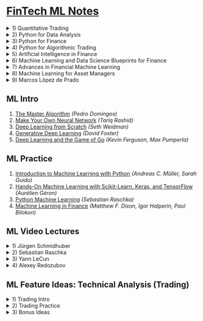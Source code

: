 # [FinTech ML Notes](https://mikelaud.github.io)

<details><summary>1) Quantitative Trading</summary><p>

## [Quantitative Trading](https://www.amazon.com/Quantitative-Trading-Build-Algorithmic-Business-ebook/dp/B097QGPVND) _(Ernest P. Chan)_
[![Quantitative Trading](01-quantitative-trading/cover/penrose_tiling_320.jpg?raw=true "Quantitative Trading")](01-quantitative-trading)
[<sub><sup>(c)</sup></sub>](https://commons.wikimedia.org/wiki/File:Penrose_Tiling_(P1_over_P3).svg)

</p></details>
<details><summary>2) Python for Data Analysis</summary><p>

## [Python for Data Analysis](https://www.amazon.com/Python-Data-Analysis-Wrangling-IPython-ebook/dp/B075X4LT6K) _(Wes McKinney)_
[![Python for Data Analysis](02-python-for-data-analysis/cover/tupaia_tana_320.jpg?raw=true "Python for Data Analysis")](02-python-for-data-analysis)
[<sub><sup>(c)</sup></sub>](https://commons.wikimedia.org/wiki/File:Tupaia_tana_J_Smit.jpg)

</p></details>
<details><summary>3) Python for Finance</summary><p>

## [Python for Finance](https://www.amazon.com/Python-Finance-Mastering-Data-Driven-ebook/dp/B07L8NMW2P) _(Yves Hilpisch)_
[![Python for Finance](03-python-for-finance/cover/solenodon_cubanus_320.jpg?raw=true "Python for Finance")](03-python-for-finance)
[<sub><sup>(c)</sup></sub>](https://commons.wikimedia.org/wiki/File:Abhandlungen_der_K%C3%B6niglichen_Akademie_der_Wissenschaften_in_Berlin_(1863)_(16740609846).jpg)

</p></details>
<details><summary>4) Python for Algorithmic Trading</summary><p>

## [Python for Algorithmic Trading](https://www.amazon.com/Python-Algorithmic-Trading-Cloud-Deployment-ebook/dp/B08NC8F1WV) _(Yves Hilpisch)_
[![Python for Algorithmic Trading](04-python-for-algorithmic-trading/cover/coluber_natrix_320.jpg?raw=true "Python for Algorithmic Trading")](04-python-for-algorithmic-trading)
[<sub><sup>(c)</sup></sub>](https://commons.wikimedia.org/wiki/File:Die_Schlangen_W%C3%BCrttembergs_(Plate-_Coluber_Natrix)_BHL4389908.jpg)

</p></details>
<details><summary>5) Artificial Intelligence in Finance</summary><p>

## [Artificial Intelligence in Finance](https://www.amazon.com/Artificial-Intelligence-Finance-Python-Based-Guide-ebook/dp/B08L7232B5) _(Yves Hilpisch)_
[![Artificial Intelligence in Finance](05-artificial-intelligence-in-finance/cover/arvicola_pratensis_320.jpg?raw=true "Artificial Intelligence in Finance")](05-artificial-intelligence-in-finance)
[<sub><sup>(c)</sup></sub>](https://commons.wikimedia.org/wiki/File:Arvicola_pratensis_-_1700-1880_-_Print_-_Iconographia_Zoologica_-_Special_Collections_University_of_Amsterdam_-_UBA01_IZ20500125.tif)

</p></details>
<details><summary>6) Machine Learning and Data Science Blueprints for Finance</summary><p>

## [Machine Learning and Data Science Blueprints for Finance](https://www.amazon.com/Machine-Learning-Science-Blueprints-Finance-ebook/dp/B08KKDXNV4) _(Hariom Tatsat)_
[![Machine Learning and Data Science Blueprints for Finance](06-ml-and-ds-blueprints-for-finance/cover/coturnix_coturnix_320.jpg?raw=true "Machine Learning and Data Science Blueprints for Finance")](06-ml-and-ds-blueprints-for-finance)
[<sub><sup>(c)</sup></sub>](https://commons.wikimedia.org/wiki/File:Coturnix_coturnix_1873.jpg)

</p></details>
<details><summary>7) Advances in Financial Machine Learning</summary><p>

## [Advances in Financial Machine Learning](https://www.amazon.com/Advances-Financial-Machine-Learning-Marcos-ebook/dp/B079KLDW21) _(Marcos López de Prado)_
[![Advances in Financial Machine Learning](07-advances-in-financial-ml/cover/altair_320.jpg?raw=true "Advances in Financial Machine Learning")](07-advances-in-financial-ml)
[<sub><sup>(c)</sup></sub>](https://commons.wikimedia.org/wiki/File:Altair_8800_(RetroMadrid_2018)_b.jpg)

</p></details>
<details><summary>8) Machine Learning for Asset Managers</summary><p>

## [Machine Learning for Asset Managers](https://www.amazon.com/Machine-Learning-Managers-Elements-Quantitative-ebook/dp/B08461XP7R) _(Marcos López de Prado)_
[![Machine Learning for Asset Managers](08-ml-for-asset-managers/cover/sombrero_320.jpg?raw=true "Machine Learning for Asset Managers")](08-ml-for-asset-managers)
[<sub><sup>(c)</sup></sub>](https://commons.wikimedia.org/wiki/File:M104_ngc4594_sombrero_galaxy_hi-res.jpg)

</p></details>
<details><summary>9) Marcos López de Prado</summary><p>

## [Marcos López de Prado](https://www.quantresearch.org)
[![Marcos López de Prado](09-marcos-lopez-de-prado/cover/black_hole_320.jpg?raw=true "Marcos López de Prado")](09-marcos-lopez-de-prado)
[<sub><sup>(c)</sup></sub>](https://commons.wikimedia.org/wiki/File:Black_Holes_-_Monsters_in_Space.jpg)

</p></details>

## ML Intro
1. [The Master Algorithm](https://www.amazon.com/Master-Algorithm-Ultimate-Learning-Machine-ebook-dp-B012271YB2/dp/B012271YB2) _(Pedro Domingos)_
2. [Make Your Own Neural Network](https://www.amazon.com/gp/product/B01EER4Z4G) _(Tariq Rashid)_
3. [Deep Learning from Scratch](https://www.amazon.com/Deep-Learning-Scratch-Building-Principles-ebook/dp/B07XL53Y4C) _(Seth Weidman)_
4. [Generative Deep Learning](https://www.amazon.com/Generative-Deep-Learning-Teaching-Machines-ebook/dp/B07TWT9VN6) _(David Foster)_
5. [Deep Learning and the Game of Go](https://www.amazon.com/Deep-Learning-Game-Kevin-Ferguson-ebook/dp/B097821929) _(Kevin Ferguson, Max Pumperla)_

## ML Practice
1. [Introduction to Machine Learning with Python](https://www.amazon.com/Introduction-Machine-Learning-Python-Scientists-ebook/dp/B01M0LNE8C) _(Andreas C. Müller, Sarah Guido)_
2. [Hands-On Machine Learning with Scikit-Learn, Keras, and TensorFlow](https://www.amazon.com/Hands-Machine-Learning-Scikit-Learn-TensorFlow-ebook/dp/B07XGF2G87) _(Aurélien Géron)_
3. [Python Machine Learning](https://www.amazon.com/gp/product/B07VBLX2W7) _(Sebastian Raschka)_
4. [Machine Learning in Finance](https://www.amazon.com/Machine-Learning-Finance-Theory-Practice-ebook/dp/B08C4WLYM2) _(Matthew F. Dixon, Igor Halperin, Paul Bilokon)_

## ML Video Lectures

<details><summary>1) Jürgen Schmidhuber</summary><p>

### [Jürgen Schmidhuber](http://people.idsia.ch/~juergen) [_(LSTM inventor)_](https://en.wikipedia.org/wiki/J%C3%BCrgen_Schmidhuber)
1. [Deep Learning](https://www.youtube.com/watch?v=WgynzzThQuA) <sub><sup>[_(Глубокое обучение)_](https://www.youtube.com/watch?v=KPy3cTz4PPA)</sup></sub>
2. [Deep Feedforward Neural Networks](https://www.youtube.com/watch?v=yXGUwE-LHTQ) <sub><sup>[_(Глубокие нейросети с прямой связью)_](https://www.youtube.com/watch?v=ZJ-zT4-mIm8)</sup></sub>
3. [Long Short-Term Memory](https://www.youtube.com/watch?v=cIxlZQ5yPaY) <sub><sup>[_(Долгая краткосрочная память)_](https://www.youtube.com/watch?v=D2yW1UK8uC8)</sup></sub>
4. [Gödel Machine](https://www.youtube.com/watch?v=voczu4I3_xQ) <sub><sup>[_(Машина Гёделя)_](https://www.youtube.com/watch?v=YNCxfFIIrB8)</sup></sub>
5. [Speed Prior](https://www.youtube.com/watch?v=V2KtvlJf6fI) <sub><sup>[_(Скоростная вероятность)_](https://www.youtube.com/watch?v=xwQmrZR8K58)</sup></sub>
6. [True Artificial Intelligence will change everything](https://www.youtube.com/watch?v=-Y7PLaxXUrs)

</p></details>
<details><summary>2) Sebastian Raschka</summary><p>

### [Sebastian Raschka](https://sebastianraschka.com/)
#### Introduction to Machine Learning
- Part I: Introduction
  <details><summary>L01: What is Machine Learning</summary><p>
    
    - 1.1 [Course overview](https://www.youtube.com/watch?v=OgK8JFjkSto)
    - 1.2 [What is Machine Learning](https://www.youtube.com/watch?v=z7RT6aAt_10)
    - 1.3 [Categories of Machine Learning](https://www.youtube.com/watch?v=07Qum_mpEL0)
    - 1.4 [Notation](https://www.youtube.com/watch?v=fBEEplblFlg)
    - 1.5 [ML application](https://www.youtube.com/watch?v=3j87BZCqF2c)
    - 1.6 [ML motivation](https://www.youtube.com/watch?v=WW0U3tFhzes)
  </p></details>
  <details><summary>L02: Nearest Neighbor Methods</summary><p>
    
    - 2.1 [Introduction to NN](https://www.youtube.com/watch?v=-8ok7PuQEAk)
    - 2.2 [Nearest neighbor decision boundary](https://www.youtube.com/watch?v=zJH0qmrU-rA)
    - 2.3 [K-nearest neighbors](https://www.youtube.com/watch?v=9dawNcG_ue8)
    - 2.4 [Big O of K-nearest neighbors](https://www.youtube.com/watch?v=563R7CUxNzA)
    - 2.5 [Improving k-nearest neighbors](https://www.youtube.com/watch?v=nPFvo6T_O1w)
    - 2.6 [K-nearest neighbors in Python](https://www.youtube.com/watch?v=PtjeiDpHss8)
  </p></details>
- Part II: Computational Foundations
  <details><summary>L03: (Optional) Python Programming</summary><p>
    
    - 3.1 [Python overview](https://www.youtube.com/watch?v=MIvB1ZUDA-o)
    - 3.2 [Python setup](https://www.youtube.com/watch?v=DCvIUzW4154)
    - 3.3 [Running Python code](https://www.youtube.com/watch?v=CiEYCQ4pFJs)
  </p></details>
  <details><summary>L04: Scientific Computing in Python</summary><p>
    
    - 4.1 [Intro to NumPy](https://www.youtube.com/watch?v=I8vRP4GVs_E)
    - 4.2 [NumPy Array Construction and Indexing](https://www.youtube.com/watch?v=X9Ioj6BUT38)
    - 4.3 [NumPy Array Math and Universal Functions](https://www.youtube.com/watch?v=VuaQKtygva4)
    - 4.4 [NumPy Broadcasting](https://www.youtube.com/watch?v=FQ-IhRHZ_fA)
    - 4.5 [NumPy Advanced Indexing – Memory Views and Copies](https://www.youtube.com/watch?v=2tP_Hn5uw9I)
    - 4.6 [NumPy Random Number Generators](https://www.youtube.com/watch?v=gVlLnQU9pPc)
    - 4.7 [Reshaping NumPy Arrays](https://www.youtube.com/watch?v=4fqPkg1jYVs)
    - 4.8 [NumPy Comparison Operators and Masks](https://www.youtube.com/watch?v=ff0R9rR-yDI)
    - 4.9 [NumPy Linear Algebra Basics](https://www.youtube.com/watch?v=JgXLoBvRALA)
    - 4.10 [Matplotlib](https://www.youtube.com/watch?v=VmU8XBht1-U)
  </p></details>
  <details><summary>L05: Machine Learning with Scikit-Learn</summary><p>
    
    - 5.1 [Reading a Dataset from a Tabular Text File](https://www.youtube.com/watch?v=Vj3OnmufdjA)
    - 5.2 [Basic data handling](https://www.youtube.com/watch?v=a1JrNuLsmh4)
    - 5.3 [Object Oriented Programming & Python Classes](https://www.youtube.com/watch?v=Zrb-xhqPZF4)
    - 5.4 [Intro to Scikit-learn](https://www.youtube.com/watch?v=dpoN3eJgROM)
    - 5.5 [Scikit-learn Transformer API](https://www.youtube.com/watch?v=gQvVlkEn1hk)
    - 5.6 [Scikit-learn Pipelines](https://www.youtube.com/watch?v=MuPmbW0ln6g)
  </p></details>
- Part III: Tree-Based Methods
  <details><summary>L06: Decision Trees</summary><p>
    
    - 6.1 [Intro to Decision Trees](https://www.youtube.com/watch?v=3vZo0ApLz0A)
    - 6.2 [Recursive algorithms & Big-O](https://www.youtube.com/watch?v=hA43n9w0ImQ)
    - 6.3 [Types of decision trees](https://www.youtube.com/watch?v=z2n8kHXkwtM)
    - 6.4 [Splitting criteria](https://www.youtube.com/watch?v=a-SIt_X0_oY)
    - 6.5 [Gini & Entropy versus misclassification error](https://www.youtube.com/watch?v=cLWZVinpAu0)
    - 6.6 [Improvements & dealing with overfitting](https://www.youtube.com/watch?v=Joxm04J1Cqg)
    - 6.7 [Code Example](https://www.youtube.com/watch?v=z9FfOo9qDh4)
  </p></details>
  <details><summary>L07: Ensemble Methods</summary><p>
    
    - 7.1 [Intro to ensemble methods](https://www.youtube.com/watch?v=wVRidHbwLB0)
    - 7.2 [Majority Voting](https://www.youtube.com/watch?v=EFk21H6Q1ew)
    - 7.3 [Bagging](https://www.youtube.com/watch?v=pWSULhaZlQM)
    - 7.4 [Boosting and AdaBoost](https://www.youtube.com/watch?v=LxcGKNV5-p4)
    - 7.5 [Gradient Boosting](https://www.youtube.com/watch?v=zblsrxc7XpM)
    - 7.6 [Random Forests](https://www.youtube.com/watch?v=r5C3TUIw6Zk)
    - 7.7 [Stacking](https://www.youtube.com/watch?v=8T2emza6g80)
  </p></details>
- Part IV: Evaluation
  <details><summary>L08: Model Evaluation Part 1 – Basics: Underfitting & Overfitting</summary><p>
    
    - 8.1 [Intro to overfitting and underfitting](https://www.youtube.com/watch?v=v-7w6hWQ3FM)
    - 8.2 [Intuition behind bias and variance](https://www.youtube.com/watch?v=DCk-p6MsiWA)
    - 8.3 [Bias-Variance Decomposition of the Squared Error](https://www.youtube.com/watch?v=r25dWiyDPQA)
    - 8.4 [Bias and Variance vs Overfitting and Underfitting](https://www.youtube.com/watch?v=R13lpnXVtXo)
    - 8.5 [Bias-Variance Decomposition of the 0/1 Loss](https://www.youtube.com/watch?v=IvHZ4-yd5is)
    - 8.6 [Different Uses of the Term "Bias"](https://www.youtube.com/watch?v=AzKP6gQVoTI)
  </p></details>
  <details><summary>L09: Model Evaluation Part 2 – Resampling Methods</summary><p>
    
    - 9.1 [Introduction](https://www.youtube.com/watch?v=77V4VJJDPWw)
    - 9.2 [Holdout Evaluation](https://www.youtube.com/watch?v=miq_7lZgguE)
    - 9.3 [Holdout Model Selection](https://www.youtube.com/watch?v=KKErl_UtF2M)
    - 9.4 [ML Confidence Intervals via Normal Approximation](https://www.youtube.com/watch?v=jsvBxkvTyQg)
    - 9.5 [Resampling and Repeated Holdout](https://www.youtube.com/watch?v=1whfIOoPTlk)
    - 9.6 [Bootstrap Confidence Intervals](https://www.youtube.com/watch?v=jTva3x3Rd0s)
    - 9.7 [The .632 and .632+ Bootstrap methods](https://www.youtube.com/watch?v=wb4_dEmhhgU)
  </p></details>
  <details><summary>L10: Model Evaluation Part 3 – Cross Valdiation</summary><p>
    
    - 10.1 [Cross-validation lecture overview](https://www.youtube.com/watch?v=bcpWY251pkM)
    - 10.2 [Hyperparameters](https://www.youtube.com/watch?v=4zuIPwnQVdM)
    - 10.3 [k-fold CV for model evaluation](https://www.youtube.com/watch?v=ivVeqv4oShk)
    - 10.4 [k-fold CV for model eval. code examples](https://www.youtube.com/watch?v=GkqJLZKGFWU)
    - 10.5 [k-fold CV for model selection](https://www.youtube.com/watch?v=0fueKIB76Rk)
    - 10.6 [k-fold CV for model evaluation code examples](https://www.youtube.com/watch?v=EqQ-Sb15CT8)
    - 10.7 [k-fold CV 1-standard error method](https://www.youtube.com/watch?v=eODaLDEPtxY)
    - 10.8 [k-fold CV 1-standard error method code example](https://www.youtube.com/watch?v=bs1rvv4B-ck)
  </p></details>
  <details><summary>L11: Model Evaluation Part 4 – Statistical Tests and Algorithm Selection</summary><p>
    
    - 11.1 [Lecture Overview](https://www.youtube.com/watch?v=oTSVEWC1-E0)
    - 11.2 [McNemar’s Test for Pairwise Classifier Comparison](https://www.youtube.com/watch?v=nzznkiW8ulk)
    - 11.3 [Multiple Pairwise Comparisons](https://www.youtube.com/watch?v=cMILHEJ6JN4)
    - 11.4 [Statistical Tests for Algorithm Comparison](https://www.youtube.com/watch?v=hh3CR64otvE)
    - 11.5 [Nested CV for Algorithm Selection](https://www.youtube.com/watch?v=XXFLFWHP9Nc)
    - 11.6 [Nested CV for Algorithm Selection Code Example](https://www.youtube.com/watch?v=nuIqwnsrnH0)
  </p></details>
  <details><summary>L12: Model Evaluation Part 5 – Evaluation Metrics</summary><p>
    
    - 12.0 [Lecture Overview](https://www.youtube.com/watch?v=pGc0Ow0RpOM)
    - 12.1 [Lecture Overview](https://www.youtube.com/watch?v=07dtryhNGms)
    - 12.2 [Precision, Recall, and F1 Score](https://www.youtube.com/watch?v=yEw9oDdJkT0)
    - 12.3 [Balanced Accuracy](https://www.youtube.com/watch?v=GdSEkiArM3k)
    - 12.4 [Receiver Operating Characteristic](https://www.youtube.com/watch?v=GdSEkiArM3k)
    - 12.5 [Extending Binary Metric to Multiclass Problems](https://www.youtube.com/watch?v=K8-GOT_RtuA)
  </p></details>
#### Introduction to Deep Learning
- Part 1: Introduction
  <details><summary>L01: Introduction to deep learning</summary><p>
    
    - 1.0 [Introduction (04:26)](https://www.youtube.com/watch?v=1nqCZqDYPp0)
    - 1.1.1 [Course Overview Part 1: Motivation and Topics (16:26)](https://www.youtube.com/watch?v=6VbtJ9nn5ng)
    - 1.1.2 [Course Overview Part 2: Organization (17:34)](https://www.youtube.com/watch?v=s7ZCbKI5Exw)
    - 1.2 [What is Machine Learning? (17:42)](https://www.youtube.com/watch?v=d6oQzE4kst0)
    - 1.3.1 [Broad Categories of ML Part 1: Supervised Learning (10:55)](https://www.youtube.com/watch?v=UadzJLHJB50)
    - 1.3.2 [Broad Categories of ML Part 2: Unsupervised Learning (7:29)](https://www.youtube.com/watch?v=nHhuuUwd05g)
    - 1.3.3 [Broad Categories of ML Part 3: Reinforcement Learning (3:48)](https://www.youtube.com/watch?v=EQCZUOxGrOo)
    - 1.3.4 [Broad Categories of ML Part 4: Special Cases of Supervised Learning (10:46)](https://www.youtube.com/watch?v=B59lK5yo57M)
    - 1.4 [The Supervised Learning Workflow (17:46)](https://www.youtube.com/watch?v=nd9dhrvtIA0)
    - 1.5 [Necessary Machine Learning Notation and Jargon (22:02)](https://www.youtube.com/watch?v=o-yHLOvuh2o)
    - 1.6 [About the Practical Aspects and Tools Used in This Course (11:26)](https://www.youtube.com/watch?v=R16VmI2ZhR0)
    - 1.news-1 [Deep Learning News #1 (15:28)](https://www.youtube.com/watch?v=UAjfVRicYBM)
  </p></details>
  <details><summary>L02: The brief history of deep learning</summary><p>
    
    - 2.0 [A Brief History of Deep Learning – Lecture Overview (02:57)](https://www.youtube.com/watch?v=Ezig00nypvU)
    - 2.1 [Artificial Neurons (16:49)](https://www.youtube.com/watch?v=gbLasjwAGik)
    - 2.2 [Multilayer Networks (15:11)](https://www.youtube.com/watch?v=G7oqVqU5qsQ)
    - 2.3 [The Origins of Deep Learning (20:11)](https://www.youtube.com/watch?v=tkUCMtJd43Y)
    - 2.4 [The Deep Learning Hardware & Software Landscape (7:20)](https://www.youtube.com/watch?v=TMCNkeJGIfg)
    - 2.5 [Current Trends in Deep Learning (8:21)](https://www.youtube.com/watch?v=FpOpb-BMIH8)
  </p></details>
  <details><summary>L03: Single-layer neural networks: The perceptron algorithm</summary><p>
    
    - 3.0 [Perceptron Lecture Overview (05:02)](https://www.youtube.com/watch?v=cm_wv2QpTgc)
    - 3.1 [About Brains and Neurons (12:50)](https://www.youtube.com/watch?v=AnSDPcvtRLo)
    - 3.2 [The Perceptron Learning Rule (31:38)](https://www.youtube.com/watch?v=C8Uns9HEVXI)
    - 3.3 [Vectorization in Python (14:54)](https://www.youtube.com/watch?v=OnG2NfuC5aY)
    - 3.4 [Perceptron in Python using NumPy and PyTorch (28:42)](https://www.youtube.com/watch?v=TMCNkeJGIfg)
    - 3.5 [The Geometric Intuition Behind the Perceptron (18:43)](https://www.youtube.com/watch?v=Fj7BgxI73TA)
    - 3.news-2 [Deep Learning News #2 (25:01)](https://www.youtube.com/watch?v=TgbI3LeB1bg)
  </p></details>
- Part 2: Mathematical and computational foundations
  <details><summary>L04: Linear algebra and calculus for deep learning</summary><p>
    
    - 4.0 [Linear Algebra for Deep Learning – Lecture Overview (02:11)](https://www.youtube.com/watch?v=3mjJxu3B0zA)
    - 4.1 [Tensors in Deep Learning (13:02)](https://www.youtube.com/watch?v=JXfDlgrfOBY)
    - 4.2 [Tensors in PyTorch (28:32)](https://www.youtube.com/watch?v=zk_asBov8QI)
    - 4.3 [Vectors, Matrices, and Broadcasting (16:15)](https://www.youtube.com/watch?v=4Ehb_is-MFU)
    - 4.4 [Notational Conventions for Neural Networks (11:52)](https://www.youtube.com/watch?v=4pnoymfFiYM)
    - 4.5 [A Fully Connected (Linear) Layer in PyTorch (12:41)](https://www.youtube.com/watch?v=XswEBzNgIYc)
  </p></details>
  <details><summary>L05: Parameter optimization with gradient descent</summary><p>
    
    - 5.0 [Gradient Descent – Lecture Overview (06:28)](https://www.youtube.com/watch?v=VBOxg62CwCg)
    - 5.1 [Online, Batch, and Minibatch Mode (21:04)](https://www.youtube.com/watch?v=b4DXHd3RwqA)
    - 5.2 [Relation Between Perceptron and Linear Regression (05:20)](https://www.youtube.com/watch?v=4JB1j8eIGzI)
    - 5.3 [An Iterative Training Algorithm for Linear Regression (11:10)](https://www.youtube.com/watch?v=1QH2bVuV98A)
    - 5.4 [(Optional) Calculus Refresher I: Derivatives (17:36)](https://www.youtube.com/watch?v=tL1THESrXgI)
    - 5.5 [(Optional) Calculus Refresher II: Gradients (17:34)](https://www.youtube.com/watch?v=YPZVGSRmjLk)
    - 5.6 [Understanding Gradient Descent (26:34)](https://www.youtube.com/watch?v=L4xzybIa-bo)
    - 5.7 [Training an Adaptive Linear Neuron (Adaline)h (06:43)](https://www.youtube.com/watch?v=iLCT0i-lCsw)
    - 5.8 [Adaline Code Example (33:26)](https://www.youtube.com/watch?v=GGcaqzhKzLc)
    - 5.news-3 [Deep Learning News #3 (20:24)](https://www.youtube.com/watch?v=2I8SqKLt-Nk)
  </p></details>
  <details><summary>L06: Automatic differentiation with PyTorch</summary><p>
    
    - 6.0 [Automatic Differentiation in PyTorch – Lecture Overview (04:09)](https://www.youtube.com/watch?v=j1-r1vO2a_o)
    - 6.1 [Learning More About PyTorch (15:47)](https://www.youtube.com/watch?v=LjdiVPQ45GE)
    - 6.2 [Understanding Automatic Differentiation via Computation Graphs (22:47)](https://www.youtube.com/watch?v=oY6-i2Ybin4)
    - 6.3 [Automatic Differentiation in PyTorch (09:02)](https://www.youtube.com/watch?v=VvUz0Q9e09g)
    - 6.4 [Training ADALINE with PyTorch (23:29)](https://www.youtube.com/watch?v=00KgeJwNaZA)
    - 6.5 [A Closer Look at the PyTorch API (25:02)](https://www.youtube.com/watch?v=klc79sZ1yVc)
  </p></details>
  <details><summary>L07: Cluster and cloud computing resources</summary><p>
    
    - 7.0 [GPU resources & Google Colab (19:17)](https://www.youtube.com/watch?v=5pew4YEa1ww)
    - 7.news-4 [Deep Learning News #4 (28:09)](https://www.youtube.com/watch?v=mPC14fIO4SY)
  </p></details>
- Part 3: Introduction to neural networks
  <details><summary>L08: Multinomial logistic regression / Softmax regression</summary><p>
    
    - 8.0 [Logistic Regression – Lecture Overview (06:28)](https://www.youtube.com/watch?v=10PTpRRpRk0)
    - 8.1 [Logistic Regression as a Single-Layer Neural Network (09:15)](https://www.youtube.com/watch?v=ncZ5iSZekVQ)
    - 8.2 [Logistic Regression Loss Function (12:57)](https://www.youtube.com/watch?v=GxJe0DZvydM)
    - 8.3 [Logistic Regression Loss Derivative and Training (19:57)](https://www.youtube.com/watch?v=7rR1L7t2EnA)
    - 8.4 [Logits and Cross Entropy (06:47)](https://www.youtube.com/watch?v=icQaFxKa_J0)
    - 8.5 [Logistic Regression in PyTorch – Code Example (19:02)](https://www.youtube.com/watch?v=6igMArA6k3A)
    - 8.6 [Multinomial Logistic Regression / Softmax Regression (17:31)](https://www.youtube.com/watch?v=L0FU8NFpx4E)
    - 8.7.1 [OneHot Encoding and Multi-category Cross Entropy (15:34)](https://www.youtube.com/watch?v=4n71-tZ94yk)
    - 8.7.2 [OneHot Encoding and Multi-category Cross Entropy Code Example (15:04)](https://www.youtube.com/watch?v=5bW0vn4ISqs)
    - 8.8 [Softmax Regression Derivatives for Gradient Descent (19:38)](https://www.youtube.com/watch?v=aeM-fmcdkXU)
    - 8.9 [Softmax Regression Code Example Using PyTorch (25:39)](https://www.youtube.com/watch?v=mM6apVBXGEA)
    - 8.news-5 [Deep Learning News #5, Feb 27 2021 (30:59)](https://www.youtube.com/watch?v=ZjZ6Yph5c2E)
  </p></details>
  <details><summary>L09: Multilayer perceptrons and backpropration</summary><p>
    
    - 9.0 [Multilayer Perceptrons – Lecture Overview (03:54)](https://www.youtube.com/watch?v=jD6IKpqSJM4)
    - 9.1 [Multilayer Perceptron Architecture (24:24)](https://www.youtube.com/watch?v=IUylp47hNA0)
    - 9.2 [Nonlinear Activation Functions (22:50)](https://www.youtube.com/watch?v=-_7W0KE8Ykg)
    - 9.3.1 [Multilayer Perceptron Code Part 1/3 (10:00)](https://www.youtube.com/watch?v=zNyEzACInRg)
    - 9.3.2 [Multilayer Perceptron in PyTorch Part 2/3 (Jupyter Notebook) (08:31)](https://www.youtube.com/watch?v=Ycp4Si89s5Q)
    - 9.3.3 [Multilayer Perceptron in PyTorch Part 3/3 (Script Setup) (13:36)](https://www.youtube.com/watch?v=cDbQgQv_Yz0)
    - 9.4 [Overfitting and Underfitting (31:09)](https://www.youtube.com/watch?v=hFGZyDVNgS4)
    - 9.5.1 [Cats & Dogs and Custom Data Loaders (16:48)](https://www.youtube.com/watch?v=RQIAmvElu1g)
    - 9.5.2 [Custom DataLoaders in PyTorch (Code Example) (29:29)](https://www.youtube.com/watch?v=hPzJ8H0Jtew)
    - 9.news-6 [Deep Learning News #6 (36:13)](https://www.youtube.com/watch?v=0J2b31KIIXs)
  </p></details>
  <details><summary>L10: Regularization to avoid overfitting</summary><p>
    
    - 10.0 [Regularization Methods for Neural Networks – Lecture Overview (11:09)](https://www.youtube.com/watch?v=Va4K-wYh_p8)
    - 10.1 [Techniques for Reducing Overfitting (12:17)](https://www.youtube.com/watch?v=KOBmBjlMVAE)
    - 10.2 [Data Augmentation in PyTorch (14:31)](https://www.youtube.com/watch?v=qLIosWyrh9Q)
    - 10.3 [Early Stopping (04:07)](https://www.youtube.com/watch?v=YA1OdkiHJBY)
    - 10.4 [L2 Regularization for Neural Nets (15:48)](https://www.youtube.com/watch?v=uu2X47cSLmM)
    - 10.5.1 [The Main Concept Behind Dropout (11:07)](https://www.youtube.com/watch?v=IHrZNBsgtwU)
    - 10.5.2 [Dropout Co-Adaptation Interpretation (03:50)](https://www.youtube.com/watch?v=GAE8dpDWo6E)
    - 10.5.3 [(Optional) Dropout Ensemble Interpretation (09:10)](https://www.youtube.com/watch?v=4We9G5jgKvI)
    - 10.5.4 [Dropout in PyTorch (12:04)](https://www.youtube.com/watch?v=kma-4wqp_-k)
  </p></details>
  <details><summary>L11: Input normalization and weight initialization</summary><p>
    
    - 11.0 [Input Normalization and Weight Initialization – Lecture Overview (02:52)](https://www.youtube.com/watch?v=xk6qb2IePaE)
    - 11.1 [Input Normalization (08:03)](https://www.youtube.com/watch?v=jzJactQXFDk)
    - 11.2 [How BatchNorm Works (15:14)](https://www.youtube.com/watch?v=34PDIFvvESc)
    - 11.3 [BatchNorm in PyTorch (08:44)](https://www.youtube.com/watch?v=8AUDn7iF2DY)
    - 11.4 [Why BatchNorm Works (23:37)](https://www.youtube.com/watch?v=uI19wIdzh9M)
    - 11.5 [Weight Initialization – Why Do We Care? (06:00)](https://www.youtube.com/watch?v=RsX01aYbQdI)
    - 11.6 [Xavier Glorot and Kaiming He Initialization (12:21)](https://www.youtube.com/watch?v=ScWTYHQra5E)
    - 11.7 [Weight Initialization in PyTorch (07:36)](https://www.youtube.com/watch?v=nA6oEAE9IVc)
    - 11.news-7 [Deep Learning News #7 (23:33)](https://www.youtube.com/watch?v=X5cEwDRh0Lk)
  </p></details>
  <details><summary>L12: Learning rates and advanced optimization algorithms</summary><p>
    
    - 12.0 [Improving Gradient Descent-based Optimization – Lecture Overview (06:19)](https://www.youtube.com/watch?v=7RhNXYqDBfU)
    - 12.1 [Learning Rate Decay (17:07)](https://www.youtube.com/watch?v=Owm1H0ukjS4)
    - 12.2 [Learning Rate Schedulers in PyTorch (14:38)](https://www.youtube.com/watch?v=tB1rz4L93JA)
    - 12.3 [SGD with Momentum (09:05)](https://www.youtube.com/watch?v=gMxvefj0YAM)
    - 12.4 [Adam: Combining Adaptive Learning Rates and Momentum (15:33)](https://www.youtube.com/watch?v=eUOvUIRPSX8)
    - 12.5 [Choosing Different Optimizers in PyTorch (06:01)](https://www.youtube.com/watch?v=RsX01aYbQdI)
    - 12.6 [Additional Topics and Research on Optimization Algorithms (12:04)](https://www.youtube.com/watch?v=7yoAocFiUh8)
  </p></details>
- Part 4: Deep learning for computer vision and language modeling
  <details><summary>L13: Introduction to convolutional neural networks</summary><p>
    
    - 13.0 [Introduction to Convolutional Networks – Lecture Overview (05:25)](https://www.youtube.com/watch?v=i-Ngb6tn_KM)
    - 13.1 [Common Applications of CNNs (09:34)](https://www.youtube.com/watch?v=I5B7pgSEMhE)
    - 13.2 [Challenges of Image Classification (07:44)](https://www.youtube.com/watch?v=0FtJbmuUdFo)
    - 13.3 [Convolutional Neural Network Basics (18:39)](https://www.youtube.com/watch?v=7fWOE-z8YgY)
    - 13.4 [Convolutional Filters and Weight-Sharing (20:19)](https://www.youtube.com/watch?v=ryJ6Bna-ZNU)
    - 13.5 [Cross-correlation vs. Convolution (10:37)](https://www.youtube.com/watch?v=ICWHhxox1ho)
    - 13.news-8 [Deep Learning News #8 (18:02)](https://www.youtube.com/watch?v=AxKPjkBP2t4)
    - 13.6 [CNNs & Backpropagation (05:54)](https://www.youtube.com/watch?v=-SwKNK9MIUU)
    - 13.7 [CNN Architectures & AlexNet (20:17)](https://www.youtube.com/watch?v=-IHxe4-09e4)
    - 13.8 [What a CNN Can See (13:42)](https://www.youtube.com/watch?v=PRFP5YC3u7g)
    - 13.9.1 [LeNet-5 in PyTorch (13:11)](https://www.youtube.com/watch?v=ye5k82FQC7I)
    - 13.9.2 [Saving and Loading Models in PyTorch (05:44)](https://www.youtube.com/watch?v=vB_Y04gsyBI)
    - 13.9.3 [AlexNet in PyTorch (15:15)](https://www.youtube.com/watch?v=mlXRVuD_HEg)
    - 13.news-9 [Deep Learning News #9 (28:09)](https://www.youtube.com/watch?v=Nm4Y4Pd1mg0)
  </p></details>
  <details><summary>L14: Convolutional neural networks architectures</summary><p>
    
    - 14.0 [Convolutional Neural Networks Architectures – Lecture Overview (06:18)](https://www.youtube.com/watch?v=1A6HViSXaqQ)
    - 14.1 [Convolutions and Padding (11:14)](https://www.youtube.com/watch?v=I5B7pgSEMhE)
    - 14.2 [Spatial Dropout and BatchNorm (06:46)](https://www.youtube.com/watch?v=TGqqTgn4cAg)
    - 14.3 [Architecture Overview (03:23)](https://www.youtube.com/watch?v=WyXO762G2_A)
    - 14.3.1.1 [VGG16 Overview (06:05)](https://www.youtube.com/watch?v=YcmNIOyfdZQ)
    - 14.3.1.2 [VGG16 in PyTorch (15:52)](https://www.youtube.com/watch?v=PlFiRPdBEAo)
    - 14.3.2.1 [ResNet Overview (14:41)](https://www.youtube.com/watch?v=q_IlqYlYhlo)
    - 14.3.2.2 [ResNet-34 in PyTorch (18:47)](https://www.youtube.com/watch?v=JG_ODvnlgjY)
    - 14.4.1 [Replacing Max-Pooling with Convolutional Layers (08:19)](https://www.youtube.com/watch?v=Lq83NFkkJCk)
    - 14.4.2 [All-Convolutional Network in PyTorch (08:17)](https://www.youtube.com/watch?v=A5dC5yuPXwo)
    - 14.5 [Convolutional Instead of Fully Connected Layers (14:33)](https://www.youtube.com/watch?v=rqLjZ8k4va8)
    - 14.6.1 [Transfer Learning (07:38)](https://www.youtube.com/watch?v=OkQRtm9JY1k)
    - 14.6.2 [Transfer Learning in PyTorch (11:35)](https://www.youtube.com/watch?v=FaW9JCSJn2s)
    - 14.news-10 [Deep Learning News #10 (20:55)](https://www.youtube.com/watch?v=sZT4XZkptP8)
  </p></details>
  <details><summary>L15: Introduction to recurrent neural networks</summary><p>
    
    - 15.0 [Introduction to Recurrent Neural Networks – Lecture Overview (03:58)](https://www.youtube.com/watch?v=q5YxK17tRm0)
    - 15.1 [Different Methods for Working With Text Data (15:57)](https://www.youtube.com/watch?v=kwmZtkzB4e0)
    - 15.2 [Sequence Modeling with RNNs (13:39)](https://www.youtube.com/watch?v=5fdy-hBeWCI)
    - 15.3 [Different Types of Sequence Modeling Tasks (04:31)](https://www.youtube.com/watch?v=Ed8GTvkzkZE)
    - 15.4 [Backpropagation Through Time Overview (09:33)](https://www.youtube.com/watch?v=0XdPIqi0qpg)
    - 15.5 [Long Short-Term Memory (16:58)](https://www.youtube.com/watch?v=k6fSgUaWUF8)
    - 15.6 [RNNs for Classification: A Many-to-One Word RNN (29:06)](https://www.youtube.com/watch?v=TI4HRR3Hd9A)
    - 15.7 [An RNN Sentiment Classifier in PyTorch (40:00)](https://www.youtube.com/watch?v=KgrdifrlDxg)
  </p></details>
- Part 5: Deep generative models
  <details><summary>L16: Autoencoders</summary><p>
    
    - 16.0 [Introduction to Autoencoders – Lecture Overview (04:45)](https://www.youtube.com/watch?v=9Ujv_IoBtF4)
    - 16.1 [Dimensionality Reduction (09:39)](https://www.youtube.com/watch?v=UgOHupaIfcA)
    - 16.2 [A Fully-Connected Autoencoder (16:34)](https://www.youtube.com/watch?v=8O_FDPIlj1s)
    - 16.3 [Convolutional Autoencoders & Transposed Convolutions (16:07)](https://www.youtube.com/watch?v=ilkSwsggSNM)
    - 16.4 [A Convolutional Autoencoder in PyTorch (15:20)](https://www.youtube.com/watch?v=345wRyqKkQ0)
    - 16.5 [Other Types of Autoencoders (5:33)](https://www.youtube.com/watch?v=k6fSgUaWUF8)
  </p></details>
  <details><summary>L17: Variational autoencoders</summary><p>
    
    - 17.0 [Intro to Varaiational Autoencoders – Lecture Overview (03:16)](https://www.youtube.com/watch?v=UnImUYOdWgk)
    - 17.1 [Variational Autoencoder Overview (05:23)](https://www.youtube.com/watch?v=H2XgdND0DV4)
    - 17.2 [Sampling from a Variational Autoencoder (09:26)](https://www.youtube.com/watch?v=YgSWrafXI8U)
    - 17.3 [The Log-Var Trick (07:34)](https://www.youtube.com/watch?v=pmvo0S3-G-I)
    - 17.4 [Variational Autoencoder Loss Function (12:16)](https://www.youtube.com/watch?v=ywYuZrLENH0)
    - 17.5 [A Variational Autoencoder for Handwritten Digits in PyTorch (23:12)](https://www.youtube.com/watch?v=afNuE5z2CQ8)
    - 17.6 [A Variational Autoencoder for Face Images in PyTorch (10:05)](https://www.youtube.com/watch?v=sul2ExoUrnw)
    - 17.7 [VAE Latent Space Arithmetic in PyTorch – Making People Smile (11:54)](https://www.youtube.com/watch?v=EfFr87ARDF0)
  </p></details>
  <details><summary>L18: Introduction to generative adversarial networks</summary><p>
    
    - 18.0 [Introduction to Generative Adversarial Networks – Lecture Overview (05:14)](https://www.youtube.com/watch?v=OnoPaZaKoS8)
    - 18.1 [The Main Idea Behind GANs (10:42)](https://www.youtube.com/watch?v=-Zi5SReze6U)
    - 18.2 [The GAN Objective (26:25)](https://www.youtube.com/watch?v=m_H6viKCTEE)
    - 18.3 [Modifying the GAN Loss Function for Practical Use (18:45)](https://www.youtube.com/watch?v=ILpC3b-819Q)
    - 18.4 [A GAN for Generating Handwritten Digits in PyTorch (22:45)](https://www.youtube.com/watch?v=cTlxZ1FO1mY)
    - 18.5 [Tips and Tricks to Make GANs Work (17:13)](https://www.youtube.com/watch?v=_cUdjPdbldQ)
    - 18.6 [A DCGAN for Generating Face Images in PyTorch (12:42)](https://www.youtube.com/watch?v=5fs9PMzrVig)
  </p></details>
  <details><summary>L19: Self-attention and transformer networks</summary><p>
    
    - 19.0 [RNNs & Transformers for Sequence-to-Sequence Modeling – Lecture Overview (03:05)](https://www.youtube.com/watch?v=DlWTTrHa8bI)
    - 19.1 [Sequence Generation with Word and Character RNNs (17:43)](https://www.youtube.com/watch?v=fSBw6TrePPg)
    - 19.2.1 [Implementing a Character RNN in PyTorch (Concepts) (09:19)](https://www.youtube.com/watch?v=PFcWQkGP4lU)
    - 19.2.2 [Implementing a Character RNN in PyTorch (Code Example) (25:56)](https://www.youtube.com/watch?v=tL5puCeDr-o)
    - 19.3 [RNNs with an Attention Mechanism (22:18)](https://www.youtube.com/watch?v=mDZil99CtSU)
    - 19.4.1 [Using Attention Without the RNN – A Basic Form of Self-Attention (16:10)](https://www.youtube.com/watch?v=i_pfHD4P_wg)
    - 19.4.2 [Self-Attention and Scaled Dot-Product Attention (16:08)](https://www.youtube.com/watch?v=0PjHri8tc1c)
    - 19.4.3 [Multi-Head Attention (07:36)](https://www.youtube.com/watch?v=A1eUVxscNq8)
    - 19.5.1 [The Transformer Architecture (22:36)](https://www.youtube.com/watch?v=tstbZXNCfLY)
    - 19.5.2.1 [Some Popular Transformer Models: BERT, GPT, and BART – Overview (08:40)](https://www.youtube.com/watch?v=iFhYwEi03Ew)
    - 19.5.2.2 [GPT-v1: Generative Pre-Trained Transformer (09:53)](https://www.youtube.com/watch?v=LOCzBgSV4tQ)
    - 19.5.2.3 [BERT: Bidirectional Encoder Representations from Transformers (18:30)](https://www.youtube.com/watch?v=_BFp4kjSB-I)
    - 19.5.2.4 [GPT-v2: Language Models are Unsupervised Multitask Learners (09:02)](https://www.youtube.com/watch?v=BXv1m9Asl7I)
    - 19.5.2.5 [GPT-v3: Language Models are Few-Shot Learners (06:40)](https://www.youtube.com/watch?v=wYdKn-X4MhY)
    - 19.5.2.6 [BART: Combining Bidirectional and Auto-Regressive Transformers (10:15)](https://www.youtube.com/watch?v=1JBMCG8rW18)
    - 19.5.2.7 [Closing Words – The Recent Growth of Language Transformers (06:09)](https://www.youtube.com/watch?v=OyqIuxMmLRg)
    - 19.6 [DistilBert Movie Review Classifier in PyTorch (17:57)](https://www.youtube.com/watch?v=emDmznRlsWw)
  </p></details>

</p></details>
<details><summary>3) Yann LeCun</summary><p>
  
### [NYU Deep Learning SP21](https://www.youtube.com/playlist?list=PLLHTzKZzVU9e6xUfG10TkTWApKSZCzuBI)
  1. [01 - History and resources](https://www.youtube.com/watch?v=mTtDfKgLm54&list=PLLHTzKZzVU9e6xUfG10TkTWApKSZCzuBI&index=1)
  2. [01L - Gradient descent and the backpropagation algorithm](https://www.youtube.com/watch?v=nTlCqaL7fCY&list=PLLHTzKZzVU9e6xUfG10TkTWApKSZCzuBI&index=2)
  3. [02 - Neural nets: rotation and squashing](https://www.youtube.com/watch?v=0TdAmZUMj2k&list=PLLHTzKZzVU9e6xUfG10TkTWApKSZCzuBI&index=3)
  4. [02L - Modules and architectures](https://www.youtube.com/watch?v=IYQN3i7dJIQ&list=PLLHTzKZzVU9e6xUfG10TkTWApKSZCzuBI&index=4)
  5. [03 - Tools, classification with neural nets, PyTorch implementation](https://www.youtube.com/watch?v=EyKiYVwrdjE&list=PLLHTzKZzVU9e6xUfG10TkTWApKSZCzuBI&index=5)
  6. [03L - Parameter sharing: recurrent and convolutional nets](https://www.youtube.com/watch?v=7dU3TFBJl-0&list=PLLHTzKZzVU9e6xUfG10TkTWApKSZCzuBI&index=6)
  7. [04L - ConvNet in practice](https://www.youtube.com/watch?v=-wz_vADGbtE&list=PLLHTzKZzVU9e6xUfG10TkTWApKSZCzuBI&index=7)
  8. [04.1 - Natural signals properties and the convolution](https://www.youtube.com/watch?v=KvvNkE2vQVk&list=PLLHTzKZzVU9e6xUfG10TkTWApKSZCzuBI&index=8)
  9. [04.2 - Recurrent neural networks, vanilla and gated (LSTM)](https://www.youtube.com/watch?v=5KSGNomPJTE&list=PLLHTzKZzVU9e6xUfG10TkTWApKSZCzuBI&index=9)
  10. [05L - Joint embedding method and latent variable energy based models (LV-EBMs)](https://www.youtube.com/watch?v=xIn-Czj1g2Q&list=PLLHTzKZzVU9e6xUfG10TkTWApKSZCzuBI&index=10)
  11. [05.1 - Latent Variable Energy Based Models (LV-EBMs), inference](https://www.youtube.com/watch?v=xA_OPjRby5g&list=PLLHTzKZzVU9e6xUfG10TkTWApKSZCzuBI&index=11)
  12. [05.2 - But what are these EBMs used for?](https://www.youtube.com/watch?v=eJeJWWEo7cE&list=PLLHTzKZzVU9e6xUfG10TkTWApKSZCzuBI&index=12)
  13. [06L - Latent variable EBMs for structured prediction](https://www.youtube.com/watch?v=8u2s64ZtmiA&list=PLLHTzKZzVU9e6xUfG10TkTWApKSZCzuBI&index=13)
  14. [06 - Latent Variable Energy Based Models (LV-EBMs), training](https://www.youtube.com/watch?v=XIMaWj5YjOQ&list=PLLHTzKZzVU9e6xUfG10TkTWApKSZCzuBI&index=14)
  15. [07L - PCA, AE, K-means, Gaussian mixture model, sparse coding, and intuitive VAE](https://www.youtube.com/watch?v=AOFUZZZ6KyU&list=PLLHTzKZzVU9e6xUfG10TkTWApKSZCzuBI&index=15)
  16. [07 - Unsupervised learning: autoencoding the targets](https://www.youtube.com/watch?v=IuXsG3sN3zY&list=PLLHTzKZzVU9e6xUfG10TkTWApKSZCzuBI&index=16)
  17. [08L - Self-supervised learning and variational inference](https://www.youtube.com/watch?v=bdebHVF__mo&list=PLLHTzKZzVU9e6xUfG10TkTWApKSZCzuBI&index=17)
  18. [08 - From LV-EBM to target prop to (vanilla, denoising, contractive, variational) autoencoder](https://www.youtube.com/watch?v=PpcN-F7ovK0&list=PLLHTzKZzVU9e6xUfG10TkTWApKSZCzuBI&index=18)
  19. [09L - Differentiable associative memories, attention, and transformers](https://www.youtube.com/watch?v=AQtPoDnauq4&list=PLLHTzKZzVU9e6xUfG10TkTWApKSZCzuBI&index=19)
  20. [09 - AE, DAE, and VAE with PyTorch; generative adversarial networks (GAN) and code](https://www.youtube.com/watch?v=bZF4N8HR1cc&list=PLLHTzKZzVU9e6xUfG10TkTWApKSZCzuBI&index=20)
  21. [10L - Self-supervised learning in computer vision](https://www.youtube.com/watch?v=8L10w1KoOU8&list=PLLHTzKZzVU9e6xUfG10TkTWApKSZCzuBI&index=21)
  22. [10 - Self / cross, hard / soft attention and the Transformer](https://www.youtube.com/watch?v=fEVyfT-gLqQ&list=PLLHTzKZzVU9e6xUfG10TkTWApKSZCzuBI&index=22)
  23. [11L - Speech recognition and Graph Transformer Networks](https://www.youtube.com/watch?v=Of9s8epjflU&list=PLLHTzKZzVU9e6xUfG10TkTWApKSZCzuBI&index=23)
  24. [11 - Graph Convolutional Networks (GCNs)](https://www.youtube.com/watch?v=lWUh7jzhQ1Q&list=PLLHTzKZzVU9e6xUfG10TkTWApKSZCzuBI&index=24)
  25. [12L - Low resource machine translation](https://www.youtube.com/watch?v=fR42OOy9ROo&list=PLLHTzKZzVU9e6xUfG10TkTWApKSZCzuBI&index=25)
  26. [12 - Planning and control](https://www.youtube.com/watch?v=wTg6qJlXkok&list=PLLHTzKZzVU9e6xUfG10TkTWApKSZCzuBI&index=26)
  27. [13L - Optimisation for Deep Learning](https://www.youtube.com/watch?v=n1w5b5rTFv0&list=PLLHTzKZzVU9e6xUfG10TkTWApKSZCzuBI&index=27)
  28. [13 - The Truck Backer-Upper](https://www.youtube.com/watch?v=C4iSZ3IJU-w&list=PLLHTzKZzVU9e6xUfG10TkTWApKSZCzuBI&index=28)
  29. [14L - Lagrangian backpropagation, final project winners, and Q&A session](https://www.youtube.com/watch?v=MJfnamMFylo&list=PLLHTzKZzVU9e6xUfG10TkTWApKSZCzuBI&index=29)
  30. [14 - Prediction and Planning Under Uncertainty](https://www.youtube.com/watch?v=DJgloa244ZQ&list=PLLHTzKZzVU9e6xUfG10TkTWApKSZCzuBI&index=30)
 
### [NYU Deep Learning SP20](https://www.youtube.com/playlist?list=PLLHTzKZzVU9eaEyErdV26ikyolxOsz6mq)
  1. [Week 1 – Lecture: History, motivation, and evolution of Deep Learning](https://www.youtube.com/watch?v=0bMe_vCZo30&list=PLLHTzKZzVU9eaEyErdV26ikyolxOsz6mq&index=1)
  2. [Week 1 – Practicum: Classification, linear algebra, and visualisation](https://www.youtube.com/watch?v=5_qrxVq1kvc&list=PLLHTzKZzVU9eaEyErdV26ikyolxOsz6mq&index=2)
  3. [Week 2 – Lecture: Stochastic gradient descent and backpropagation](https://www.youtube.com/watch?v=d9vdh3b787Y&list=PLLHTzKZzVU9eaEyErdV26ikyolxOsz6mq&index=3)
  4. [Week 2 – Practicum: Training a neural network](https://www.youtube.com/watch?v=WAn6lip5oWk&list=PLLHTzKZzVU9eaEyErdV26ikyolxOsz6mq&index=4)
  5. [Week 3 – Lecture: Convolutional neural networks](https://www.youtube.com/watch?v=FW5gFiJb-ig&list=PLLHTzKZzVU9eaEyErdV26ikyolxOsz6mq&index=5)
  6. [Week 3 – Practicum: Natural signals properties and CNNs](https://www.youtube.com/watch?v=kwPWpVverkw&list=PLLHTzKZzVU9eaEyErdV26ikyolxOsz6mq&index=6)
  7. [Week 4 – Practicum: Listening to convolutions](https://www.youtube.com/watch?v=OrBEon3VlQg&list=PLLHTzKZzVU9eaEyErdV26ikyolxOsz6mq&index=7)
  8. [Week 5 – Lecture: Optimisation](https://www.youtube.com/watch?v=--NZb480zlg&list=PLLHTzKZzVU9eaEyErdV26ikyolxOsz6mq&index=8)
  9. [Week 5 – Practicum: 1D multi-channel convolution and autograd](https://www.youtube.com/watch?v=eEzCZnOFU1w&list=PLLHTzKZzVU9eaEyErdV26ikyolxOsz6mq&index=9)
  10. [Week 6 – Lecture: CNN applications, RNN, and attention](https://www.youtube.com/watch?v=ycbMGyCPzvE&list=PLLHTzKZzVU9eaEyErdV26ikyolxOsz6mq&index=10)
  11. [Week 6 – Practicum: RNN and LSTM architectures](https://www.youtube.com/watch?v=8cAffg2jaT0&list=PLLHTzKZzVU9eaEyErdV26ikyolxOsz6mq&index=11)
  12. [Week 7 – Lecture: Energy based models and self-supervised learning](https://www.youtube.com/watch?v=tVwV14YkbYs&list=PLLHTzKZzVU9eaEyErdV26ikyolxOsz6mq&index=12)
  13. [Week 7 – Practicum: Under- and over-complete autoencoders](https://www.youtube.com/watch?v=bggWQ14DD9M&list=PLLHTzKZzVU9eaEyErdV26ikyolxOsz6mq&index=13)
  14. [Week 8 – Lecture: Contrastive methods and regularised latent variable models](https://www.youtube.com/watch?v=ZaVP2SY23nc&list=PLLHTzKZzVU9eaEyErdV26ikyolxOsz6mq&index=14)
  15. [Week 8 – Practicum: Variational autoencoders](https://www.youtube.com/watch?v=7Rb4s9wNOmc&list=PLLHTzKZzVU9eaEyErdV26ikyolxOsz6mq&index=15)

</p></details>
<details><summary>4) Alexey Redozubov</summary><p>

  
### [Alexey Redozubov](https://www.youtube.com/user/aldrd)
1. [Возможен ли искусственный интеллект?](https://www.youtube.com/watch?v=VJBhH299-Rs)
2. [Что такое сознание и какова его природа?](https://www.youtube.com/watch?v=FDYikQOKKKk)
3. [Возможен ли искусственный интеллект без эмоций?](https://www.youtube.com/watch?v=Pe1MYj7mceI)
4. [Как работает человеческая память?](https://www.youtube.com/watch?v=sf15hC8SuEE)
5. [Трансгуманизм](https://www.youtube.com/watch?v=93DYvd3ar0Q)

</p></details>

## ML Feature Ideas: Technical Analysis (Trading)

<details><summary>1) Trading Intro</summary><p>

### 1) Trading Intro
  - [The New Trading for a Living](https://www.amazon.com/gp/product/B00MFPZAWG) _(Alexander Elder)_
  - [Come Into My Trading Room](https://www.amazon.com/gp/product/B000VIBV3Q) _(Alexander Elder)_
  - [The New Sell and Sell Short](https://www.amazon.com/gp/product/B004PGMI14) _(Alexander Elder)_

</p></details>
<details><summary>2) Trading Practice</summary><p>
  
### 2) Trading Practice
  - [High Probability Trading Strategies](https://www.amazon.com/High-Probability-Trading-Strategies-Tactics-ebook-dp-B001KAM6U6/dp/B001KAM6U6) _(Robert C. Miner)_
  - [Building Winning Algorithmic Trading Systems](https://www.amazon.com/Building-Winning-Algorithmic-Trading-Systems-ebook/dp/B00JUUZU2E) _(Kevin J. Davey)_

</p></details>
<details><summary>3) Bonus Ideas</summary><p>

### 3) Bonus Ideas
#### Bonus Ideas: West
  - [The New Science of Technical Analysis](https://www.amazon.com/gp/product/B000WLLWMC) _(Thomas R. DeMark)_
  - [Long-Term Secrets to Short-Term Trading](https://www.amazon.com/Long-Term-Secrets-Short-Term-Trading-Wiley-ebook/dp/B0062ZNIHO) _(Larry Williams)_
#### Bonus Ideas: East
  - [Japanese Candlestick Charting Techniques](https://www.amazon.com/Japanese-Candlestick-Charting-Techniques-Contemporary-ebook-dp-B00CS74GBM/dp/B00CS74GBM) _(Steve Nison)_
  - [Candlestick Charting Explained](https://www.amazon.com/gp/product/B003WJR5PE) _(Gregory L. Morris)_
  - [Beyond Candlesticks](https://www.amazon.com/gp/product/B001GAOSGU) _(Steve Nison)_
#### Bonus Ideas: DSP
  - [Rocket Science for Traders](https://www.amazon.com/gp/product/B000VXHCMU) _(John F. Ehlers)_
  - [Cybernetic Analysis for Stocks and Futures](https://www.amazon.com/gp/product/B0096CCRG8) _(John F. Ehlers)_
  - [Cycle Analytics for Traders](https://www.amazon.com/gp/product/B00H9D2DE2) _(John F. Ehlers)_
 
</p></details>
